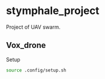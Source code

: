 # stymphale_project

Project of UAV swarm.

## Vox_drone

Setup

```bash
source .config/setup.sh
```
